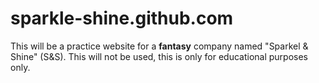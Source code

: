 # sparkle-shine.github.com
This will be a practice website for a **fantasy** company named "Sparkel &amp; Shine" (S&amp;S). This will not be used, this is only for educational purposes only. 

